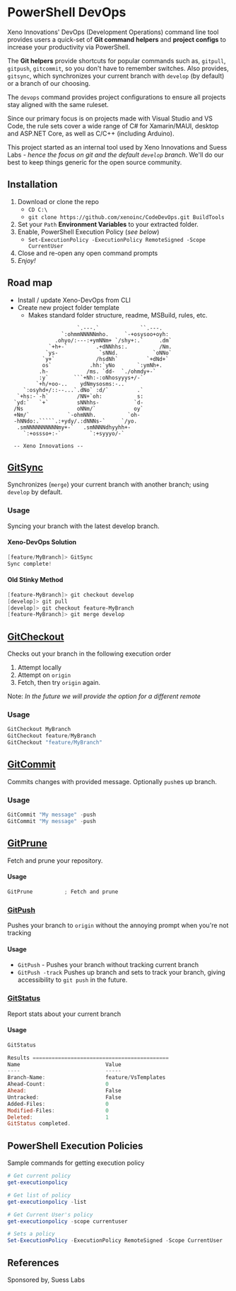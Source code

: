 # PowerShell DevOps

Xeno Innovations' DevOps (Development Operations) command line tool provides users a quick-set of **Git command helpers** and **project configs** to increase your productivity via PowerShell.

The **Git helpers** provide shortcuts for popular commands such as, `gitpull`, `gitpush`, `gitcommit`, so you don't have to remember switches. Also provides, `gitsync`, which synchronizes your current branch with `develop` (by default) or a branch of our choosing.

The `devops` command provides project configurations to ensure all projects stay aligned with the same ruleset.

Since our primary focus is on projects made with Visual Studio and VS Code, the rule sets cover a wide range of C# for Xamarin/MAUI, desktop and ASP.NET Core, as well as C/C++ (including Arduino).

This project started as an internal tool used by Xeno Innovations and Suess Labs - _hence the focus on git and the default ``develop`` branch_. We'll do our best to keep things generic for the open source community.

## Installation

1. Download or clone the repo
   * `CD C:\`
   * `git clone https://github.com/xenoinc/CodeDevOps.git BuildTools`
2. Set your ``Path`` **Environment Variables** to your extracted folder.
3. Enable, PowerShell Execution Policy (_see below_)
   * `Set-ExecutionPolicy -ExecutionPolicy RemoteSigned -Scope CurrentUser`
4. Close and re-open any open command prompts
5. _Enjoy!_



## Road map

* Install / update Xeno-DevOps from CLI
* Create new project folder template
  * Makes standard folder structure, readme, MSBuild, rules, etc.

```text
                      `.---.`             ``.---.
                 `:ohmmNNNNNmho.     `-+osysoo+oyh:
               .ohyo/:---:+ymNNm+ `/shy+:.`     .dm`
             `+h+-`         .+dNNhhs:.          /Nm.
            `ys-             `sNNd.           `oNNo`
           `y+`             /hsdNh`         `+dNd+`
           os`            .hh:`yNo       `:ymNh+.
          .h-            /ms. `dd-  `./ohmdy+-`
          :y`        ```+Nh:-:oNhosyyys+/-`
         `+h/+oo-..    ydNmysosms:-..`
     `:osyhd+/::--...`.dNo` :d/`         .`
   `+hs:-`-h`         /NN+`oh:           s:
  `yd:`   `+`         sNNhhs-           `d-
  /Ns                 oNNm/`            oy`
  +Nm/`            `-ohmNNh.          `oh-
  -hNNdo:.`````.:+ydy/.:dNNNs-`     `/yo.
   .smNNNNNNNNNNmy+-`   .smNNNNdhyyhh+-
     `:+ossso+:-`         `:+syyyo/-`

  -- Xeno Innovations --
```

## [GitSync](https://github.com/xenoinc/XenoDevOps/wiki/GitSync)

Synchronizes (`merge`) your current branch with another branch; using `develop` by default.

### Usage

Syncing your branch with the latest develop branch.

#### Xeno-DevOps Solution

```powershell
[feature/MyBranch]> GitSync
Sync complete!
```

#### Old Stinky Method

```powershell
[feature-MyBranch]> git checkout develop
[develop]> git pull
[develop]> git checkout feature-MyBranch
[feature-MyBranch]> git merge develop
```

## [GitCheckout](https://github.com/xenoinc/XenoDevOps/wiki/GitCheckout)

Checks out your branch in the following execution order

1. Attempt locally
2. Attempt on ``origin``
3. Fetch, then try ``origin`` again.

Note: _In the future we will provide the option for a different remote_

### Usage

```powershell
GitCheckout MyBranch
GitCheckout feature/MyBranch
GitCheckout "feature/MyBranch"
```

## [GitCommit](https://github.com/xenoinc/XenoDevOps/wiki/GitCommit)

Commits changes with provided message. Optionally ``push``es up branch.

### Usage

```powershell
GitCommit "My message" -push
GitCommit "My message" -push
```

## [GitPrune](https://github.com/xenoinc/XenoDevOps/wiki/GitPrune)

Fetch and prune your repository.

#### Usage

```powershell
GitPrune          ; Fetch and prune
```

### [GitPush](https://github.com/xenoinc/XenoDevOps/wiki/GitPush)

Pushes your branch to ``origin`` without the annoying prompt when you're not tracking

#### Usage

* ``GitPush`` - Pushes your branch without tracking current branch
* ``GitPush -track`` Pushes up branch and sets to track your branch, giving accessibility to ``git push`` in the future.

### [GitStatus](https://github.com/xenoinc/XenoDevOps/wiki/GitStatus)

Report stats about your current branch

#### Usage

```powershell
GitStatus

Results ===========================================
Name                           Value
----                           -----
Branch-Name:                   feature/VsTemplates
Ahead-Count:                   0
Ahead:                         False
Untracked:                     False
Added-Files:                   0
Modified-Files:                0
Deleted:                       1
GitStatus completed.
```

## PowerShell  Execution Policies

Sample commands for getting execution policy

```powershell
# Get current policy
get-executionpolicy

# Get list of policy
get-executionpolicy -list

# Get Current User's policy
get-executionpolicy -scope currentuser

# Sets a policy
Set-ExecutionPolicy -ExecutionPolicy RemoteSigned -Scope CurrentUser
```

## References

Sponsored by, Suess Labs

